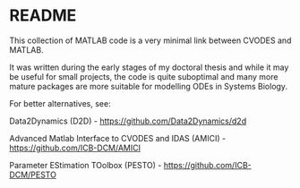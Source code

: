 # README #


This collection of MATLAB code is a very minimal link between CVODES and MATLAB.


It was written during the early stages of my doctoral thesis and while it may be useful for small projects, the code is quite suboptimal and many more mature packages are more suitable for modelling ODEs in Systems Biology.

For better alternatives, see:

Data2Dynamics (D2D) - https://github.com/Data2Dynamics/d2d

Advanced Matlab Interface to CVODES and IDAS (AMICI) - https://github.com/ICB-DCM/AMICI

Parameter EStimation TOolbox (PESTO) - https://github.com/ICB-DCM/PESTO






